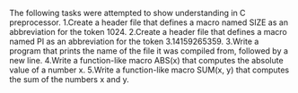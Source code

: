 The following tasks were attempted to show understanding in C preprocessor.
1.Create a header file that defines a macro named SIZE as an abbreviation for the token 1024.
2.Create a header file that defines a macro named PI as an abbreviation for the token 3.14159265359.
3.Write a program that prints the name of the file it was compiled from, followed by a new line.
4.Write a function-like macro ABS(x) that computes the absolute value of a number x.
5.Write a function-like macro SUM(x, y) that computes the sum of the numbers x and y.
